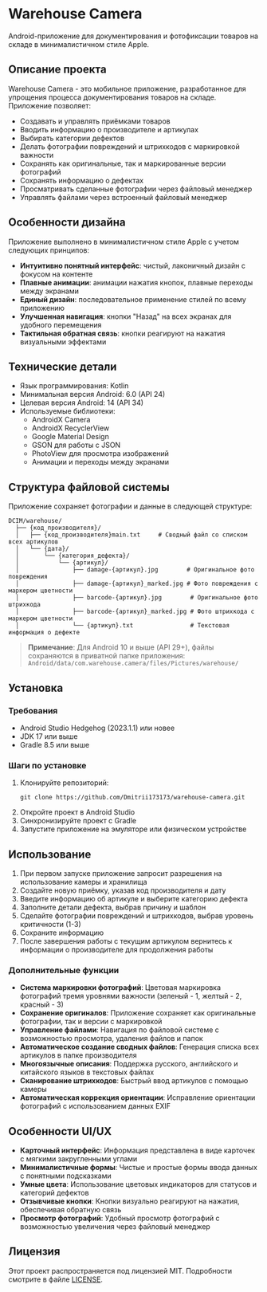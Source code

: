 # Warehouse Camera

Android-приложение для документирования и фотофиксации товаров на складе в минималистичном стиле Apple.

## Описание проекта

Warehouse Camera - это мобильное приложение, разработанное для упрощения процесса документирования товаров на складе. Приложение позволяет:

- Создавать и управлять приёмками товаров
- Вводить информацию о производителе и артикулах
- Выбирать категории дефектов
- Делать фотографии повреждений и штрихкодов с маркировкой важности
- Сохранять как оригинальные, так и маркированные версии фотографий
- Сохранять информацию о дефектах
- Просматривать сделанные фотографии через файловый менеджер
- Управлять файлами через встроенный файловый менеджер

## Особенности дизайна

Приложение выполнено в минималистичном стиле Apple с учетом следующих принципов:

- **Интуитивно понятный интерфейс**: чистый, лаконичный дизайн с фокусом на контенте
- **Плавные анимации**: анимации нажатия кнопок, плавные переходы между экранами
- **Единый дизайн**: последовательное применение стилей по всему приложению
- **Улучшенная навигация**: кнопки "Назад" на всех экранах для удобного перемещения
- **Тактильная обратная связь**: кнопки реагируют на нажатия визуальными эффектами

## Технические детали

- Язык программирования: Kotlin
- Минимальная версия Android: 6.0 (API 24)
- Целевая версия Android: 14 (API 34)
- Используемые библиотеки:
  - AndroidX Camera
  - AndroidX RecyclerView
  - Google Material Design
  - GSON для работы с JSON
  - PhotoView для просмотра изображений
  - Анимации и переходы между экранами

## Структура файловой системы

Приложение сохраняет фотографии и данные в следующей структуре:

```
DCIM/warehouse/
  ├── {код_производителя}/
  │   ├── {код_производителя}main.txt     # Сводный файл со списком всех артикулов
  │   └── {дата}/
  │       └── {категория_дефекта}/
  │           └── {артикул}/
  │               ├── damage-{артикул}.jpg        # Оригинальное фото повреждения
  │               ├── damage-{артикул}_marked.jpg # Фото повреждения с маркером цветности
  │               ├── barcode-{артикул}.jpg        # Оригинальное фото штрихкода
  │               ├── barcode-{артикул}_marked.jpg # Фото штрихкода с маркером цветности
  │               └── {артикул}.txt                # Текстовая информация о дефекте
```

> **Примечание**: Для Android 10 и выше (API 29+), файлы сохраняются в приватной папке приложения: `Android/data/com.warehouse.camera/files/Pictures/warehouse/`

## Установка

### Требования
- Android Studio Hedgehog (2023.1.1) или новее
- JDK 17 или выше
- Gradle 8.5 или выше

### Шаги по установке
1. Клонируйте репозиторий:
   ```
   git clone https://github.com/Dmitrii173173/warehouse-camera.git
   ```
2. Откройте проект в Android Studio
3. Синхронизируйте проект с Gradle
4. Запустите приложение на эмуляторе или физическом устройстве

## Использование

1. При первом запуске приложение запросит разрешения на использование камеры и хранилища
2. Создайте новую приёмку, указав код производителя и дату
3. Введите информацию об артикуле и выберите категорию дефекта
4. Заполните детали дефекта, выбрав причину и шаблон
5. Сделайте фотографии повреждений и штрихкодов, выбрав уровень критичности (1-3)
6. Сохраните информацию
7. После завершения работы с текущим артикулом вернитесь к информации о производителе для продолжения работы

### Дополнительные функции

- **Система маркировки фотографий**: Цветовая маркировка фотографий тремя уровнями важности (зеленый - 1, желтый - 2, красный - 3)
- **Сохранение оригиналов**: Приложение сохраняет как оригинальные фотографии, так и версии с маркировкой
- **Управление файлами**: Навигация по файловой системе с возможностью просмотра, удаления файлов и папок
- **Автоматическое создание сводных файлов**: Генерация списка всех артикулов в папке производителя
- **Многоязычные описания**: Поддержка русского, английского и китайского языков в текстовых файлах
- **Сканирование штрихкодов**: Быстрый ввод артикулов с помощью камеры
- **Автоматическая коррекция ориентации**: Исправление ориентации фотографий с использованием данных EXIF

## Особенности UI/UX

- **Карточный интерфейс**: Информация представлена в виде карточек с мягкими закругленными углами
- **Минималистичные формы**: Чистые и простые формы ввода данных с понятными подсказками
- **Умные цвета**: Использование цветовых индикаторов для статусов и категорий дефектов
- **Отзывчивые кнопки**: Кнопки визуально реагируют на нажатия, обеспечивая обратную связь
- **Просмотр фотографий**: Удобный просмотр фотографий с возможностью увеличения через файловый менеджер

## Лицензия

Этот проект распространяется под лицензией MIT. Подробности смотрите в файле [LICENSE](LICENSE).